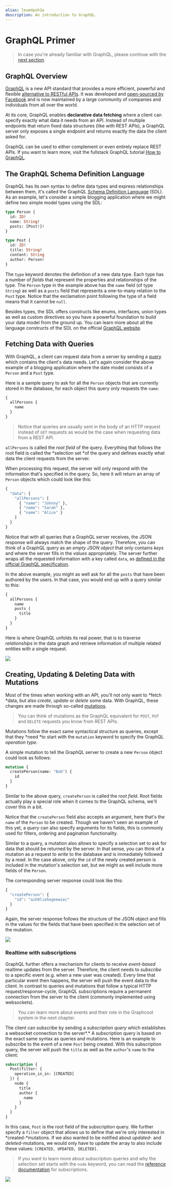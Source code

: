 ```yaml
---
alias: leum4poh1e 
description: An introduction to GraphQL.
---
```


# GraphQL Primer

> In case you're already familiar with GraphQL, please continue with the [next section](http://#).


## GraphQL Overview

[GraphQL](http://www.graphql.org/) is a new API standard that provides a more efficient, powerful and flexible [alternative to RESTful APIs](https://www.howtographql.com/basics/1-graphql-is-the-better-rest/). It was developed and [open-sourced by Facebook](https://facebook.github.io/react/blog/2015/02/20/introducing-relay-and-graphql.html) and is now maintained by a large community of companies and individuals from all over the world.

At its core, GraphQL enables **declarative data fetching** where a client can specify exactly what data it needs from an API. Instead of multiple endpoints that return fixed data structures (like with REST APIs), a GraphQL server only exposes a single endpoint and returns exactly the data the client asked for.

GraphQL can be used to either complement or even entirely replace REST APIs. If you want to learn more, visit the fullstack GraphQL tutorial [How to GraphQL](https://www.howtographql.com/). 


## The GraphQL Schema Definition Language

GraphQL has its own syntax to define data types and express relationships between them, it's called the GraphQL [Schema Definition Language](https://www.graph.cool/docs/faq/graphql-sdl-schema-definition-language-kr84dktnp0/) (SDL). As an example, let's consider a simple blogging application where we might define two simple model types using the SDL:

```graphql
type Person {
  id: ID!
  name: String!
  posts: [Post!]!
}

type Post {
  id: ID!
  title: String!
  content: String
  author: Person!
}
```

The `type` keyword denotes the definition of a new data type. Each type has a number of *fields* that represent the properties and relationships of the type. The `Person` type in the example above has the `name` field (of type `String`) as well as a `posts` field that represents a one-to-many relation to the `Post` type. Notice that the exclamation point following the type of a field means that it cannot be `null`.

Besides types, the SDL offers constructs like enums, interfaces, union types as well as custom directives so you have a powerful foundation to build your data model from the ground up. You can learn more about all the language constructs of the SDL on the official [GraphQL website](http://graphql.org/learn/schema/#scalar-types).


## Fetching Data with Queries

With GraphQL, a client can request data from a server by sending a [query](http://graphql.org/learn/queries) which contains the client's data needs. Let's again consider the above example of a blogging application where the date model consists of a `Person` and a `Post` type.

Here is a sample query to ask for all the `Person` objects that are currently stored in the database, for each object this query only requests the `name`:

```graphql
{
  allPersons {
    name
  }
}
```

> Notice that queries are usually sent in the body of an HTTP request instead of `GET` requests as would be the case when requesting data from a REST API.

`allPersons` is called the *root field* of the query. Everything that follows the root field is called the *selection set *of the query and defines exactly what data the client requests from the server.

When processing this request, the server will only respond with the information that's specified in the query. So, here it will return an array of `Person` objects which could look like this:

```graphql
{
  "data": {
    "allPersons": [
      { "name": "Johnny" },
      { "name": "Sarah" },
      { "name": "Alice" }
    ]
  }
}
```

Notice that with all queries that a GraphQL server receives, the JSON response will always match the shape of the query. Therefore, you can think of a GraphQL query as an *empty JSON object* that only contains *keys* and where the server fills in the *values* appropriately. The server further wraps all the requested information with a key called `data`, as [defined in the official GraphQL specification](https://facebook.github.io/graphql/#sec-Response-Format).

In the above example, you might as well ask for all the `posts` that have been authored by the users. In that case, you would end up with a query similar to this:

```graphql
{
  allPersons {
    name
    posts {
      title
    }
  }
}
```

Here is where GraphQL unfolds its real power, that is to traverse *relationships* in the data graph and retrieve information of multiple related entities with a single request. 

![](https://imgur.com/oE2mF7D.png)


## Creating, Updating & Deleting Data with Mutations

Most of the times when working with an API, you'll not only want to *fetch *data, but also *create*, *update* or *delete* some data. With GraphQL, these changes are made through so-called [mutations](http://graphql.org/learn/queries/#mutations).

> You can think of mutations as the GraphQL equivalent for `POST`, `PUT` and `DELETE` requests you know from REST APIs.

Mutations follow the exact same syntactical structure as queries, except that they *need *to start with the `mutation` keyword to specify the GraphQL *operation type*. 

A simple mutation to tell the GraphQL server to create a new `Person` object could look as follows:

```graphql
mutation {
  createPerson(name: "Bob") {
    id
  }
}
```

Similar to the above query, `createPerson` is called the *root field*. Root fields actually play a special role when it comes to the GraphQL schema, we'll cover this in a bit.

Notice that the `createPerson` field also accepts an argument, here that's the `name` of the `Person` to be created. Though we haven't seen an example of this yet, a *query* can also specify arguments for its fields, this is commonly used for filters, ordering and pagination functionality.

Similar to a query, a mutation also allows to specify a selection set to ask for data that should be returned by the server. In that sense, you can think of a mutation as a request to *write* to the database and is immediately followed by a *read*. In the case above, only the `id` of the newly created person is included in the mutation's selection set, but we might as well include more fields of the `Person`.

The corresponding server response could look like this: 

```graphql
{
  "createPerson": {
    "id": "aih0liehogeewiec"
  }
}
```

Again, the server response follows the structure of the JSON object and fills in the values for the fields that have been specified in the selection set of the mutation.

![](https://imgur.com/oE2mF7D.png)

### Realtime with subscriptions

GraphQL further offers a mechanism for clients to receive *event*-*based* realtime updates from the server. Therefore, the client needs to *subscribe* to a specific event (e.g. when a new user was created). Every time that particular event then happens, the server will push the event data to the client. In contrast to queries and mutations that follow a typical HTTP request/response-cycle, GraphQL subscriptions require a permanent connection from the server to the client (commonly implemented using websockets).

> You can learn more about events and their role in the Graphcool system in the next chapter.

The client can subscribe by sending a *subscription query* which establishes a websocket connection to the server*.* A subscription query is based on the exact same syntax as queries and mutations. Here is an example to subscribe to the event of a new `Post` being created. With this subscription query, the server will push the `title` as well as the `author`'s `name` to the client:

```graphql
subscription {
  Post(filter: {
    operation_in_in: [CREATED]
  }) {
    node {
      title
      author {
        name
      }
    }
  }
}
```

In this case, `Post` is the root field of the subscription query. We further specify a `filter` object that allows us to define that we're only interested in *created-*mutations. If we also wanted to be notified about *updated*- and *deleted*-mutations, we would only have to update the array to also include these values: `[CREATED, UPDATED, DELETED]`.

> If you want to learn more about subscription queries and why the selection set starts with the `node` keyword, you can read the [reference documentation](http:/#) for subscriptions.

![](https://imgur.com/oE2mF7D.png)
